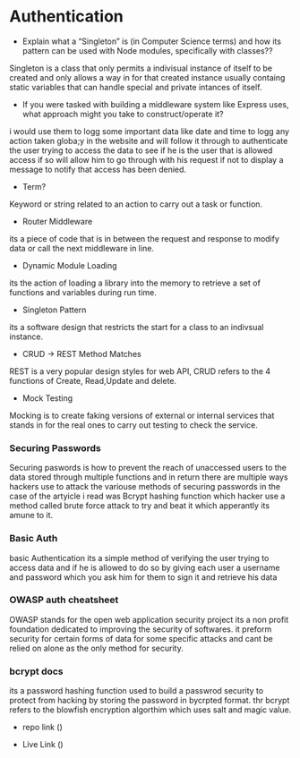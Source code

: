 
# Authentication

* Explain what a “Singleton” is (in Computer Science terms) and how its pattern can be used with Node modules, specifically with classes??

Singleton is a class that only permits a indivisual instance of itself to be created and only allows a way in for that created instance usually containg static variables that can handle special and private intances of itself.

* If you were tasked with building a middleware system like Express uses, what approach might you take to construct/operate it?

i would use them to logg some important data like date and time to logg any action taken globa;y in the website and will follow it through to authenticate the user trying to access the data to see if he is the user that is allowed access if so will allow him to go through with his request if not to display a message to notify that access has been denied.

* Term?

Keyword or string related to an action to carry out a task or function.

* Router Middleware

its a piece of code that is in between the request and response to modify data or call the next middleware in line.

* Dynamic Module Loading

its the action of loading a library into the memory to retrieve a set of functions and variables during run time.

* Singleton Pattern

its a software design that restricts the start for a class to an indivsual instance.

* CRUD -> REST Method Matches

REST is a very popular design styles for web API, CRUD refers to the 4 functions of Create, Read,Update and delete.

* Mock Testing

Mocking is to create faking versions of external or internal services that stands in for the real ones to carry out testing to check the service.

### Securing Passwords

Securing paswords is how to prevent the reach of unaccessed users to the data stored through multiple functions and in return there are multiple ways hackers use to attack the variouse methods of securing passwords in the case of the artyicle i read was Bcrypt hashing function which hacker use a method called brute force attack to try and beat it which apperantly its amune to it.

### Basic Auth

basic Authentication its a simple method of verifying the user trying to access data and if he is allowed to do so by giving each user a username and password which you ask him for them to sign it and retrieve his data


### OWASP auth cheatsheet

OWASP stands for the open web application security project its a non profit foundation dedicated to improving the security of softwares. it preform security for certain forms of data for some specific attacks and cant be relied on alone as the only method for security.


### bcrypt docs

its a password hashing function used to build a passwrod security to protect from hacking by storing the password in bycrpted format. thr bcrypt refers to the blowfish encryption algorthim which uses salt and magic value.

- repo link ()

- Live Link ()
